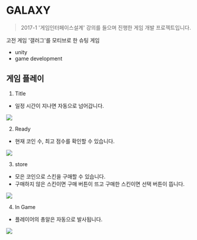 # GALAXY
> 2017-1 '게임인터페이스설계' 강의를 들으며 진행한 게임 개발 프로젝트입니다.

고전 게임 '갤러그'를 모티브로 한 슈팅 게임
* unity
* game development

## 게임 플레이
1. Title
* 일정 시간이 지나면 자동으로 넘어갑니다.

![](image/title.png)

2. Ready
* 현재 코인 수, 최고 점수를 확인할 수 있습니다.

![](image/ready.png)

3. store
* 모은 코인으로 스킨을 구매할 수 있습니다.
* 구매하지 않은 스킨이면 구매 버튼이 뜨고 구매한 스킨이면 선택 버튼이 뜹니다.

![](image/store.png)

4. In Game
* 플레이어의 총알은 자동으로 발사됩니다.

![](image/game.png)
